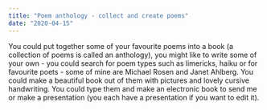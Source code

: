 ```yaml
---
title: "Poem anthology - collect and create poems"
date: "2020-04-15"
---
```


You could put together some of your favourite poems into a book (a collection of poems is called an anthology), you might like to write some of your own - you could search for poem types such as limericks, haiku or for favourite poets - some of mine are Michael Rosen and Janet Ahlberg. You could make a beautiful book out of them with pictures and lovely cursive handwriting. You could type them and make an electronic book to send me or make a presentation (you each have a presentation if you want to edit it).

<br>
<br>

